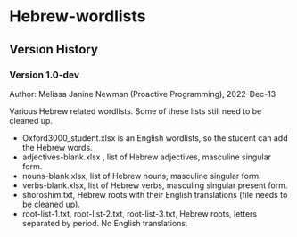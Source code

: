 # Hebrew-wordlists

## Version History

### Version 1.0-dev
  Author: Melissa Janine Newman (Proactive Programming), 2022-Dec-13
  
Various Hebrew related wordlists.  Some of these lists still need to be cleaned up.

- Oxford3000_student.xlsx is an English wordlists, so the student can add the Hebrew words.
- adjectives-blank.xlsx , list of Hebrew adjectives, masculine singular form.
- nouns-blank.xlsx, list of Hebrew nouns, masculine singular form.
- verbs-blank.xlsx, list of Hebrew verbs, masculing singular present form.
- shoroshim.txt, Hebrew roots with their English translations (file needs to be cleaned up).
- root-list-1.txt, root-list-2.txt, root-list-3.txt, Hebrew roots, letters separated by period.  No English translations.

